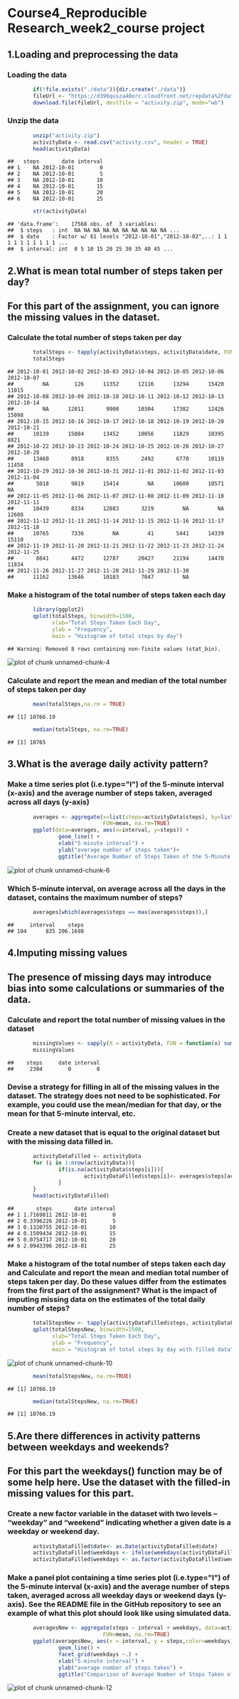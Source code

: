 # Course4_Reproducible Research_week2_course project

## 1.Loading and preprocessing the data  
### Loading the data  

```r
        if(!file.exists("./data")){dir.create("./data")}
        fileUrl <- "https://d396qusza40orc.cloudfront.net/repdata%2Fdata%2Factivity.zip"
        download.file(fileUrl, destfile = "activity.zip", mode="wb")
```
### Unzip the data  

```r
        unzip("activity.zip")
        activityData <- read.csv("activity.csv", header = TRUE)
        head(activityData)
```

```
##   steps       date interval
## 1    NA 2012-10-01        0
## 2    NA 2012-10-01        5
## 3    NA 2012-10-01       10
## 4    NA 2012-10-01       15
## 5    NA 2012-10-01       20
## 6    NA 2012-10-01       25
```

```r
        str(activityData)
```

```
## 'data.frame':	17568 obs. of  3 variables:
##  $ steps   : int  NA NA NA NA NA NA NA NA NA NA ...
##  $ date    : Factor w/ 61 levels "2012-10-01","2012-10-02",..: 1 1 1 1 1 1 1 1 1 1 ...
##  $ interval: int  0 5 10 15 20 25 30 35 40 45 ...
```
  
## 2.What is mean total number of steps taken per day?  
## For this part of the assignment, you can ignore the missing values in the dataset.  
### Calculate the total number of steps taken per day  

```r
        totalSteps <- tapply(activityData$steps, activityData$date, FUN=sum)
        totalSteps
```

```
## 2012-10-01 2012-10-02 2012-10-03 2012-10-04 2012-10-05 2012-10-06 2012-10-07 
##         NA        126      11352      12116      13294      15420      11015 
## 2012-10-08 2012-10-09 2012-10-10 2012-10-11 2012-10-12 2012-10-13 2012-10-14 
##         NA      12811       9900      10304      17382      12426      15098 
## 2012-10-15 2012-10-16 2012-10-17 2012-10-18 2012-10-19 2012-10-20 2012-10-21 
##      10139      15084      13452      10056      11829      10395       8821 
## 2012-10-22 2012-10-23 2012-10-24 2012-10-25 2012-10-26 2012-10-27 2012-10-28 
##      13460       8918       8355       2492       6778      10119      11458 
## 2012-10-29 2012-10-30 2012-10-31 2012-11-01 2012-11-02 2012-11-03 2012-11-04 
##       5018       9819      15414         NA      10600      10571         NA 
## 2012-11-05 2012-11-06 2012-11-07 2012-11-08 2012-11-09 2012-11-10 2012-11-11 
##      10439       8334      12883       3219         NA         NA      12608 
## 2012-11-12 2012-11-13 2012-11-14 2012-11-15 2012-11-16 2012-11-17 2012-11-18 
##      10765       7336         NA         41       5441      14339      15110 
## 2012-11-19 2012-11-20 2012-11-21 2012-11-22 2012-11-23 2012-11-24 2012-11-25 
##       8841       4472      12787      20427      21194      14478      11834 
## 2012-11-26 2012-11-27 2012-11-28 2012-11-29 2012-11-30 
##      11162      13646      10183       7047         NA
```
  
### Make a histogram of the total number of steps taken each day  

```r
        library(ggplot2)
        qplot(totalSteps, binwidth=1500,
              xlab="Total Steps Taken Each Day",
              ylab = "Frequency",
              main = "Histogram of total steps by day")
```

```
## Warning: Removed 8 rows containing non-finite values (stat_bin).
```

![plot of chunk unnamed-chunk-4](figure/unnamed-chunk-4-1.png)
  
### Calculate and report the mean and median of the total number of steps taken per day  

```r
        mean(totalSteps,na.rm = TRUE)
```

```
## [1] 10766.19
```

```r
        median(totalSteps, na.rm=TRUE)
```

```
## [1] 10765
```
        
          
## 3.What is the average daily activity pattern?  
### Make a time series plot (i.e.type="l") of the 5-minute interval (x-axis) and the average number of steps taken, averaged across all days (y-axis)  

```r
        averages <- aggregate(x=list(steps=activityData$steps), by=list(interval=activityData$interval),
                              FUN=mean, na.rm=TRUE)
        ggplot(data=averages, aes(x=interval, y=steps)) +
                geom_line() +
                xlab("5-minute interval") +
                ylab("average number of steps taken")+
                ggtitle("Average Number of Steps Taken of the 5-Minute Interval")
```

![plot of chunk unnamed-chunk-6](figure/unnamed-chunk-6-1.png)
  
### Which 5-minute interval, on average across all the days in the dataset, contains the maximum number of steps?  

```r
        averages[which(averages$steps == max(averages$steps)),]
```

```
##     interval    steps
## 104      835 206.1698
```
          
## 4.Imputing missing values  
## The presence of missing days may introduce bias into some calculations or summaries of the data.  
### Calculate and report the total number of missing values in the dataset  

```r
        missingValues <- sapply(X = activityData, FUN = function(x) sum(is.na(x)))
        missingValues
```

```
##    steps     date interval 
##     2304        0        0
```
  
### Devise a strategy for filling in all of the missing values in the dataset. The strategy does not need to be sophisticated. For example, you could use the mean/median for that day, or the mean for that 5-minute interval, etc.  
### Create a new dataset that is equal to the original dataset but with the missing data filled in.  

```r
        activityDataFilled <- activityData  
        for (i in 1:nrow(activityData)){
                if(is.na(activityData$steps[i])){
                        activityDataFilled$steps[i]<- averages$steps[activityDataFilled$interval[i] == averages$interval]
                }
        }
        head(activityDataFilled)
```

```
##       steps       date interval
## 1 1.7169811 2012-10-01        0
## 2 0.3396226 2012-10-01        5
## 3 0.1320755 2012-10-01       10
## 4 0.1509434 2012-10-01       15
## 5 0.0754717 2012-10-01       20
## 6 2.0943396 2012-10-01       25
```
  
### Make a histogram of the total number of steps taken each day and Calculate and report the mean and median total number of steps taken per day. Do these values differ from the estimates from the first part of the assignment? What is the impact of imputing missing data on the estimates of the total daily number of steps?  

```r
        totalStepsNew <- tapply(activityDataFilled$steps, activityDataFilled$date, FUN=sum)
        qplot(totalStepsNew, binwidth=1500,
              xlab="Total Steps Taken Each Day",
              ylab = "Frequency",
              main = "Histogram of total steps by day with filled data")
```

![plot of chunk unnamed-chunk-10](figure/unnamed-chunk-10-1.png)

```r
        mean(totalStepsNew, na.rm=TRUE)
```

```
## [1] 10766.19
```

```r
        median(totalStepsNew, na.rm=TRUE)
```

```
## [1] 10766.19
```
        
          
## 5.Are there differences in activity patterns between weekdays and weekends?  
## For this part the weekdays() function may be of some help here. Use the dataset with the filled-in missing values for this part.  
### Create a new factor variable in the dataset with two levels – “weekday” and “weekend” indicating whether a given date is a weekday or weekend day.  

```r
        activityDataFilled$date<- as.Date(activityDataFilled$date)
        activityDataFilled$weekdays <- ifelse(weekdays(activityDataFilled$date) %in% c("Saturday","Sunday"),"weekend","weekday")
        activityDataFilled$weekdays <- as.factor(activityDataFilled$weekdays)
```
  
### Make a panel plot containing a time series plot (i.e.type="l") of the 5-minute interval (x-axis) and the average number of steps taken, averaged across all weekday days or weekend days (y-axis). See the README file in the GitHub repository to see an example of what this plot should look like using simulated data.  

```r
        averagesNew <- aggregate(steps ~ interval + weekdays, data=activityDataFilled,
                              FUN=mean, na.rm=TRUE)
        ggplot(averagesNew, aes(x = interval, y = steps,color=weekdays)) + 
                geom_line() +
                facet_grid(weekdays ~.) + 
                xlab("5-minute interval") + 
                ylab("average number of steps taken") +
                ggtitle("Comparison of Average Number of Steps Taken of each Interval by weekdays")
```

![plot of chunk unnamed-chunk-12](figure/unnamed-chunk-12-1.png)
        
